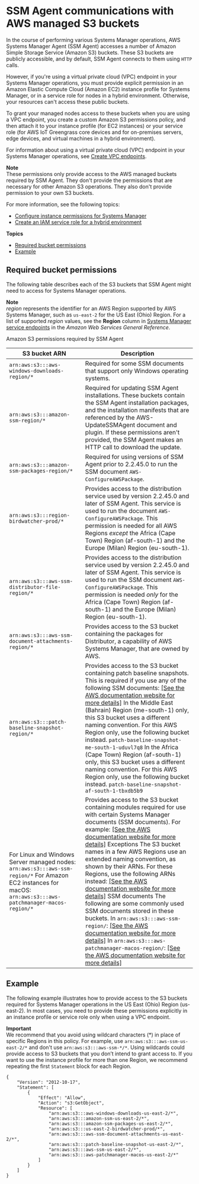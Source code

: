 # SSM Agent communications with AWS managed S3 buckets<a name="ssm-agent-minimum-s3-permissions"></a>

In the course of performing various Systems Manager operations, AWS Systems Manager Agent \(SSM Agent\) accesses a number of Amazon Simple Storage Service \(Amazon S3\) buckets\. These S3 buckets are publicly accessible, and by default, SSM Agent connects to them using `HTTP` calls\. 

However, if you're using a virtual private cloud \(VPC\) endpoint in your Systems Manager operations, you must provide explicit permission in an Amazon Elastic Compute Cloud \(Amazon EC2\) instance profile for Systems Manager, or in a service role for nodes in a hybrid environment\. Otherwise, your resources can't access these public buckets\.

To grant your managed nodes access to these buckets when you are using a VPC endpoint, you create a custom Amazon S3 permissions policy, and then attach it to your instance profile \(for EC2 instances\) or your service role \(for AWS IoT Greengrass core devices and for on\-premises servers, edge devices, and virtual machines in a hybrid environment\)\.

For information about using a virtual private cloud \(VPC\) endpoint in your Systems Manager operations, see [Create VPC endpoints](setup-create-vpc.md)\.

**Note**  
These permissions only provide access to the AWS managed buckets required by SSM Agent\. They don't provide the permissions that are necessary for other Amazon S3 operations\. They also don't provide permission to your own S3 buckets\. 

For more information, see the following topics: 
+ [Configure instance permissions for Systems Manager](setup-instance-permissions.md)
+ [Create an IAM service role for a hybrid environment](sysman-service-role.md)

**Topics**
+ [Required bucket permissions](#ssm-agent-minimum-s3-permissions-required)
+ [Example](#ssm-agent-minimum-s3-permissions-example)

## Required bucket permissions<a name="ssm-agent-minimum-s3-permissions-required"></a>

The following table describes each of the S3 buckets that SSM Agent might need to access for Systems Manager operations\.

**Note**  
*region* represents the identifier for an AWS Region supported by AWS Systems Manager, such as `us-east-2` for the US East \(Ohio\) Region\. For a list of supported *region* values, see the **Region** column in [Systems Manager service endpoints](https://docs.aws.amazon.com/general/latest/gr/ssm.html#ssm_region) in the *Amazon Web Services General Reference*\.

Amazon S3 permissions required by SSM Agent


| S3 bucket ARN | Description | 
| --- | --- | 
|  `arn:aws:s3:::aws-windows-downloads-region/*`  |  Required for some SSM documents that support only Windows operating systems\.  | 
|  `arn:aws:s3:::amazon-ssm-region/*`  | Required for updating SSM Agent installations\. These buckets contain the SSM Agent installation packages, and the installation manifests that are referenced by the AWS\-UpdateSSMAgent document and plugin\. If these permissions aren't provided, the SSM Agent makes an HTTP call to download the update\.  | 
|  `arn:aws:s3:::amazon-ssm-packages-region/*`  |  Required for using versions of SSM Agent prior to 2\.2\.45\.0 to run the SSM document `AWS-ConfigureAWSPackage`\.  | 
|  `arn:aws:s3:::region-birdwatcher-prod/*`  |  Provides access to the distribution service used by version 2\.2\.45\.0 and later of SSM Agent\. This service is used to run the document `AWS-ConfigureAWSPackage`\.  This permission is needed for all AWS Regions *except* the Africa \(Cape Town\) Region \(af\-south\-1\) and the Europe \(Milan\) Region \(eu\-south\-1\)\.  | 
|  `arn:aws:s3:::aws-ssm-distributor-file-region/*`  |  Provides access to the distribution service used by version 2\.2\.45\.0 and later of SSM Agent\. This service is used to run the SSM document `AWS-ConfigureAWSPackage`\.  This permission is needed *only* for the Africa \(Cape Town\) Region \(af\-south\-1\) and the Europe \(Milan\) Region \(eu\-south\-1\)\.  | 
|  `arn:aws:s3:::aws-ssm-document-attachments-region/*`  |  Provides access to the S3 bucket containing the packages for Distributor, a capability of AWS Systems Manager, that are owned by AWS\.  | 
|  `arn:aws:s3:::patch-baseline-snapshot-region/*`  |  Provides access to the S3 bucket containing patch baseline snapshots\. This is required if you use any of the following SSM documents: [\[See the AWS documentation website for more details\]](http://docs.aws.amazon.com/systems-manager/latest/userguide/ssm-agent-minimum-s3-permissions.html)  In the Middle East \(Bahrain\) Region \(me\-south\-1\) only, this S3 bucket uses a different naming convention\. For this AWS Region only, use the following bucket instead\.   `patch-baseline-snapshot-me-south-1-uduvl7q8`   In the Africa \(Cape Town\) Region \(af\-south\-1\) only, this S3 bucket uses a different naming convention\. For this AWS Region only, use the following bucket instead\.   `patch-baseline-snapshot-af-south-1-tbxdb5b9`     | 
|  For Linux and Windows Server managed nodes: `arn:aws:s3:::aws-ssm-region/*` For Amazon EC2 instances for macOS: `arn:aws:s3:::aws-patchmanager-macos-region/*`  |  Provides access to the S3 bucket containing modules required for use with certain Systems Manager documents \(SSM documents\)\. For example:  [\[See the AWS documentation website for more details\]](http://docs.aws.amazon.com/systems-manager/latest/userguide/ssm-agent-minimum-s3-permissions.html)  Exceptions The S3 bucket names in a few AWS Regions use an extended naming convention, as shown by their ARNs\. For these Regions, use the following ARNs instead:  [\[See the AWS documentation website for more details\]](http://docs.aws.amazon.com/systems-manager/latest/userguide/ssm-agent-minimum-s3-permissions.html)  SSM documents The following are some commonly used SSM documents stored in these buckets\.  In `arn:aws:s3:::aws-ssm-region/`: [\[See the AWS documentation website for more details\]](http://docs.aws.amazon.com/systems-manager/latest/userguide/ssm-agent-minimum-s3-permissions.html) In `arn:aws:s3:::aws-patchmanager-macos-region/`: [\[See the AWS documentation website for more details\]](http://docs.aws.amazon.com/systems-manager/latest/userguide/ssm-agent-minimum-s3-permissions.html)  | 

## Example<a name="ssm-agent-minimum-s3-permissions-example"></a>

The following example illustrates how to provide access to the S3 buckets required for Systems Manager operations in the US East \(Ohio\) Region \(us\-east\-2\)\. In most cases, you need to provide these permissions explicitly in an instance profile or service role only when using a VPC endpoint\.

**Important**  
We recommend that you avoid using wildcard characters \(\*\) in place of specific Regions in this policy\. For example, use `arn:aws:s3:::aws-ssm-us-east-2/*` and don't use `arn:aws:s3:::aws-ssm-*/*`\. Using wildcards could provide access to S3 buckets that you don’t intend to grant access to\. If you want to use the instance profile for more than one Region, we recommend repeating the first `Statement` block for each Region\.

```
{
    "Version": "2012-10-17",
    "Statement": [
        {
            "Effect": "Allow",
            "Action": "s3:GetObject",
            "Resource": [
                "arn:aws:s3:::aws-windows-downloads-us-east-2/*",
                "arn:aws:s3:::amazon-ssm-us-east-2/*",
                "arn:aws:s3:::amazon-ssm-packages-us-east-2/*",
                "arn:aws:s3:::us-east-2-birdwatcher-prod/*",
                "arn:aws:s3:::aws-ssm-document-attachments-us-east-2/*",
                "arn:aws:s3:::patch-baseline-snapshot-us-east-2/*",
                "arn:aws:s3:::aws-ssm-us-east-2/*",
                "arn:aws:s3:::aws-patchmanager-macos-us-east-2/*"
            ]
        }
    ]
}
```